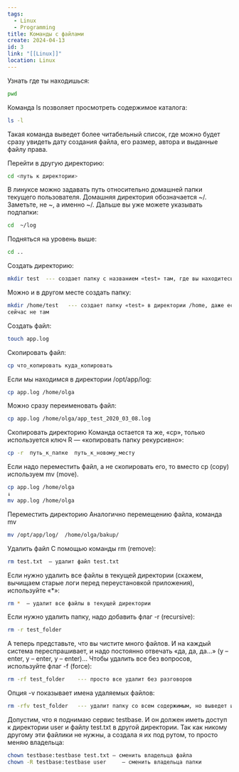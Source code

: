```yaml
---
tags:
  - Linux
  - Programming
title: Команды с файлами
create: 2024-04-13
id: 3
link: "[[Linux]]"
location: Linux
---
```

Узнать где ты находишься:
```bash
pwd
```

Команда ls позволяет просмотреть содержимое каталога:
```bash
ls -l
```
Такая команда выведет более читабельный список, где можно будет сразу увидеть дату создания файла, его размер, автора и выданные файлу права.

Перейти в другую директорию:
```bash
cd <путь к директории>
```

В линуксе можно задавать путь относительно домашней папки текущего пользователя. Домашняя директория обозначается ~/. Заметьте, не ~, а именно ~/. Дальше вы уже можете указывать подпапки:
```bash
cd  ~/log
```

Подняться на уровень выше:
```bash
cd ..
```

Создать директорию:
```bash
mkdir test  --- создает папку с названием «test» там, где вы находитесь
```

Можно и в другом месте создать папку:
```bash
mkdir /home/test   --- создает папку «test» в директории /home, даже если вы 
сейчас не там
```

Создать файл:
```bash
touch app.log
```

Скопировать файл:
```bash
cp что_копировать куда_копировать
```

Если мы находимся в директории /opt/app/log:
```bash
cp app.log /home/olga
```

Можно сразу переименовать файл:
```bash
cp app.log /home/olga/app_test_2020_03_08.log
```

Скопировать директорию
Команда остается та же, «cp», только используется ключ R — «копировать папку рекурсивно»:
```bash
cp -r  путь_к_папке  путь_к_новому_месту
```

Если надо переместить файл, а не скопировать его, то вместо cp (copy) используем mv (move).
```bash
cp app.log /home/olga
↓
mv app.log /home/olga
```

Переместить директорию
Аналогично перемещению файла, команда mv
```bash
mv /opt/app/log/  /home/olga/bakup/
```

Удалить файл
С помощью команды rm (remove):
```bash
rm test.txt  — удалит файл test.txt
```
Если нужно удалить все файлы в текущей директории (скажем, вычищаем старые логи перед переустановкой приложения), используйте «\*»:
```bash
rm *  — удалит все файлы в текущей директории
```
Если нужно удалить папку, надо добавить флаг -r (recursive):
```bash
rm -r test_folder
```
А теперь представьте, что вы чистите много файлов. И на каждый система переспрашивает, и надо постоянно отвечать «да, да, да...» (y – enter, y – enter, y – enter)… Чтобы удалить все без вопросов, используйте флаг -f (force):
```bash
rm -rf test_folder    --- просто все удалит без разговоров
```
Опция -v показывает имена удаляемых файлов:
```bash
rm -rfv test_folder   --- удалит папку со всем содержимым, но выведет имена удаляемых файлов
```

Допустим, что я поднимаю сервис testbase. И он должен иметь доступ к директории user и файлу test.txt в другой директории. Так как никому другому эти файлики не нужны, а создала я их под рутом, то просто меняю владельца:
```bash
chown testbase:testbase test.txt — сменить владельца файла
chown -R testbase:testbase user     — сменить владельца папки
```
